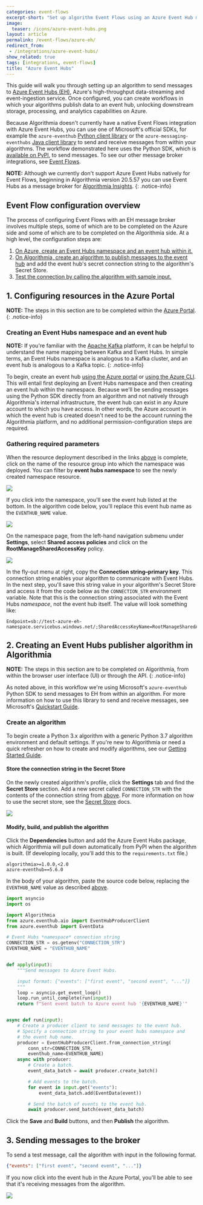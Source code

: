 ```yaml
---
categories: event-flows
excerpt-short: "Set up algorithm Event Flows using an Azure Event Hub message broker"
image:
  teaser: /icons/azure-event-hubs.png
layout: article
permalink: /event-flows/azure-eh/
redirect_from:
 - /integrations/azure-event-hubs/
show_related: true
tags: [integrations, event-flows]
title: "Azure Event Hubs"
---
```


This guide will walk you through setting up an algorithm to send messages to [Azure Event Hubs (EH)](https://azure.microsoft.com/services/event-hubs/), Azure's high-throughput data-streaming and event-ingestion service. Once configured, you can create workflows in which your algorithms publish data to an event hub, unlocking downstream storage, processing, and analytics capabilities on Azure.

Because Algorithmia doesn't currently have a native Event Flows integration with Azure Event Hubs, you can use one of Microsoft's official SDKs, for example the `azure-eventhub` [Python client library](https://docs.microsoft.com/en-us/azure/event-hubs/event-hubs-python-get-started-send) or the `azure-messaging-eventhubs` [Java client library](https://docs.microsoft.com/en-us/azure/event-hubs/event-hubs-java-get-started-send) to send and receive messages from within your algorithms. The workflow demonstrated here uses the Python SDK, which is [available on PyPI](https://pypi.org/project/azure-eventhub/), to send messages. To see our other message broker integrations, see [Event Flows](/developers/event-flows).

**NOTE:** Although we currently don't support Azure Event Hubs natively for Event Flows, beginning in Algorithmia version 20.5.57 you can use Event Hubs as a message broker for [Algorithmia Insights](/developers/monitoring-and-observability/insights).
{: .notice-info}

## Event Flow configuration overview

The process of configuring Event Flows with an EH message broker involves multiple steps, some of which are to be completed on the Azure side and some of which are to be completed on the Algorithmia side. At a high level, the configuration steps are:

1. [On Azure, create an Event Hubs namespace and an event hub within it.](#1-configuring-resources-in-the-azure-portal)
2. [On Algorithmia, create an algorithm to publish messages to the event hub](#2-creating-an-event-hubs-publisher-algorithm-in-algorithmia) and add the event hub's secret connection string to the algorithm's Secret Store.
3. [Test the connection by calling the algorithm with sample input.](#3-sending-messages-to-the-broker)

## 1. Configuring resources in the Azure Portal

**NOTE:** The steps in this section are to be completed within the <a href="https://portal.azure.com/" target="_blank" rel="noreferrer noopener">Azure Portal</a>.
{: .notice-info}

### Creating an Event Hubs namespace and an event hub

**NOTE:** If you're familiar with the [Apache Kafka](/developers/event-flows/apache-kafka) platform, it can be helpful to understand the name mapping between Kafka and Event Hubs. In simple terms, an Event Hubs namespace is analogous to a Kafka cluster, and an event hub is analogous to a Kafka topic.
{: .notice-info}

To begin, create an event hub [using the Azure portal](https://docs.microsoft.com/en-us/azure/event-hubs/event-hubs-create) or [using the Azure CLI](https://docs.microsoft.com/en-us/azure/event-hubs/event-hubs-quickstart-cli). This will entail first deploying an Event Hubs namespace and then creating an event hub within the namespace. Because we'll be sending messages using the Python SDK directly from an algorithm and not natively through Algorithmia's internal infrastructure, the event hub can exist in any Azure account to which you have access. In other words, the Azure account in which the event hub is created doesn't need to be the account running the Algorithmia platform, and no additional permission-configuration steps are required.

### Gathering required parameters

When the resource deployment described in the links [above](#creating-an-event-hubs-namespace-and-an-event-hub) is complete, click on the name of the resource group into which the namespace was deployed. You can filter by **event hubs namespace** to see the newly created namespace resource.

<img src="{{site.cdnurl}}{{site.baseurl}}/images/post_images/eventlisteners/azure-portal-resourcs-event-hubs-namespace.png">

If you click into the namespace, you'll see the event hub listed at the bottom. In the algorithm code below, you'll replace this event hub name as the `EVENTHUB_NAME` value.

<img src="{{site.cdnurl}}{{site.baseurl}}/images/post_images/eventlisteners/azure-portal-event-hubs-hub-list.png">

On the namespace page, from the left-hand navigation submenu under **Settings**, select **Shared access policies** and click on the **RootManageSharedAccessKey** policy.

<img src="{{site.cdnurl}}{{site.baseurl}}/images/post_images/eventlisteners/azure-portal-event-hubs-namespace.png">

In the fly-out menu at right, copy the **Connection string–primary key**. This connection string enables your algorithm to communicate with Event Hubs. In the next step, you'll save this string value in your algorithm's Secret Store and access it from the code below as the `CONNECTION_STR` environment variable. Note that this is the connection string associated with the Event Hubs *namespace*, not the event hub itself. The value will look something like:

```
Endpoint=sb://test-azure-eh-namespace.servicebus.windows.net/;SharedAccessKeyName=RootManageSharedAccessKey;SharedAccessKey=+FehbdIzXYc6Hk2sckMuX0iTfLV4wWuZMkCGeNImi6s=
```

## 2. Creating an Event Hubs publisher algorithm in Algorithmia

**NOTE:** The steps in this section are to be completed on Algorithmia, from within the browser user interface (UI) or through the API.
{: .notice-info}

As noted above, in this workflow we're using Microsoft's `azure-eventhub` Python SDK to send messages to EH from within an algorithm. For more information on how to use this library to send and receive messages, see Microsoft's [Quickstart Guide](https://docs.microsoft.com/en-us/azure/event-hubs/event-hubs-python-get-started-send).

### Create an algorithm

To begin create a Python 3.x algorithm with a generic Python 3.7 algorithm environment and default settings. If you're new to Algorithmia or need a quick refresher on how to create and modify algorithms, see our [Getting Started Guide](/algorithm-development/your-first-algo).

#### Store the connection string in the Secret Store

On the newly created algorithm's profile, click the **Settings** tab and find the **Secret Store** section. Add a new secret called `CONNECTION_STR` with the contents of the connection string from [above](#gathering-required-parameters). For more information on how to use the secret store, see the [Secret Store](/developers/platform/secret-store/) docs.

<img src="{{site.cdnurl}}{{site.baseurl}}/images/post_images/eventlisteners/secret-event-hubs-namespace-connection-string.png">

#### Modify, build, and publish the algorithm

Click the **Dependencies** button and add the Azure Event Hubs package, which Algorithmia will pull down automatically from PyPI when the algorithm is built. (If developing locally, you'll add this to the `requirements.txt` file.)

```
algorithmia>=1.0.0,<2.0
azure-eventhub==5.6.0
```

In the body of your algorithm, paste the source code below, replacing the `EVENTHUB_NAME` value as described [above](#gathering-required-parameters).

```python
import asyncio
import os

import Algorithmia
from azure.eventhub.aio import EventHubProducerClient
from azure.eventhub import EventData

# Event Hubs *namespace* connection string
CONNECTION_STR = os.getenv("CONNECTION_STR")
EVENTHUB_NAME = "EVENTHUB_NAME"


def apply(input):
    """Send messages to Azure Event Hubs.

    input format: {"events": ["first event", "second event", "..."]}
    """
    loop = asyncio.get_event_loop()
    loop.run_until_complete(run(input))
    return f"Sent event batch to Azure event hub '{EVENTHUB_NAME}'"


async def run(input):
    # Create a producer client to send messages to the event hub.
    # Specify a connection string to your event hubs namespace and
    # the event hub name.
    producer = EventHubProducerClient.from_connection_string(
        conn_str=CONNECTION_STR,
        eventhub_name=EVENTHUB_NAME)
    async with producer:
        # Create a batch.
        event_data_batch = await producer.create_batch()

        # Add events to the batch.
        for event in input.get("events"):
            event_data_batch.add(EventData(event))

        # Send the batch of events to the event hub.
        await producer.send_batch(event_data_batch)
```

Click the **Save** and **Build** buttons, and then **Publish** the algorithm.

## 3. Sending messages to the broker

To send a test message, call the algorithm with input in the following format.

```json
{"events": ["first event", "second event", "..."]}
```

If you now click into the event hub in the Azure Portal, you'll be able to see that it's receiving messages from the algorithm.

<img src="{{site.cdnurl}}{{site.baseurl}}/images/post_images/eventlisteners/azure-portal-event-hubs-incoming-requests.png">
